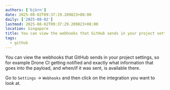 ```yaml
---
authors: ['björn']
date: 2025-08-02T09:37:29.209823+08:00
daily: ['2025-08-02']
lastmod: 2025-08-02T09:37:29.209823+08:00
location: Singapore
title: You can view the webhooks that GitHub sends in your project settings
tags:
  - github
---
```

You can view the webhooks that GitHub sends in your project settings, so for example Drone CI getting notified and exactly what information that goes into the payload, and when/if it was sent, is available there.
  
Go to `Settings` -> `Webhooks` and then click on the integration you want to look at.
